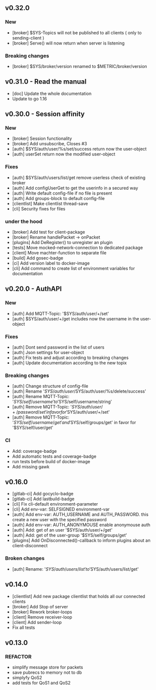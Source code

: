 ## v0.32.0

### New

- [broker] $SYS-Topics will not be published to all clients ( only to sending-client )
- [broker] Serve() will now return when server is listening

### Breaking changes

- [broker] $SYS/broker/version renamed to $METRIC/broker/version

## v0.31.0 - Read the manual

- [doc] Update the whole documentation
- Update to go 1.16

## v0.30.0 - Session affinity

### New

- [broker] Session functionality
- [broker] Add unsubscribe, Closes #3
- [auth] $SYS/auth/user/%s/set/success return now the user-object
- [auth] userSet return now the modified user-object

### Fixes

- [auth] $SYS/auth/users/list/get remove userless check of existing broker
- [auth] Add configUserGet to get the userinfo in a secured way
- [auth] Write default config-file if no file is present
- [auth] Add groups-block to default config-file
- [clientlist] Make clientlist thread-save
- [cli] Security fixes for files

### under the hood

- [broker] Add test for client-package
- [broker] Rename handlePacket -> onPacket
- [plugins] Add DeRegister() to unregister an plugin
- [tests] Move mocked-network-connection to dedicated package
- [client] Move machter-function to separate file
- [build] Add gosec-badge
- [ci] Add version label to docker-image
- [cli] Add command to create list of environment variables for documentation

## v0.20.0 - AuthAPI

### New

- [auth] Add MQTT-Topic: '$SYS/auth/user/+/set'
- [auth] $SYS/auth/user/+/get includes now the username in the user-object

### Fixes

- [auth] Dont send password in the list of users
- [auth] Json settings for user-object
- [auth] Fix tests and adjust according to breaking changes
- [auth] Update documentation according to the new topix

### Breaking changes

- [auth] Change structure of config-file
- [auth] Rename '$SYS/auth/user/%s/delete/ok' to '$SYS/auth/user/%s/delete/success'
- [auth] Rename MQTT-Topic: '$SYS/self/username' to '$SYS/self/username/string'
- [auth] Remove MQTT-Topic: '$SYS/auth/user/+/password/set' in favor for '$SYS/auth/user/+/set'
- [auth] Remove MQTT-Topic: '$SYS/self/username/get' and '$SYS/self/groups/get' in favor for '$SYS/self/user/get'

### CI

- Add: coverage-badge
- Add automatic tests and coverage-badge
- run tests before build of docker-image
- Add missing gawk

## v0.16.0

- [gitlab-ci] Add gocyclo-badge
- [gitlab-ci] Add lastbuild-badge
- [cli] Fix cli-default environment-parameter
- [cli] Add env-var: SELFSIGNED environment-var
- [auth] Add env-var: AUTH_USERNAME and AUTH_PASSWORD. this create a new user with the specified password
- [auth] Add env-var: AUTH_ANONYMOUSE enable anonymouse auth
- [auth] Add: get of an user '$SYS/auth/user/+/get'
- [auth] Add: get of the user-group '$SYS/self/groups/get'
- [plugins] Add OnDisconnected()-callback to inform plugins about an client-disconnect

### Broken changes

- [auth] Rename: '$SYS/auth/users/list' to '$SYS/auth/users/list/get'

## v0.14.0

- [clientlist] Add new package clientlist that holds all our connected clients
- [broker] Add Stop of server
- [broker] Rework broker-loops
- [client] Remove receiver-loop
- [client] Add sender-loop
- Fix all tests

## v0.13.0

### REFACTOR

- simplify message store for packets
- save pubrecs to memory not to db
- simplyfy QoS2
- add tests for QoS1 and QoS2
